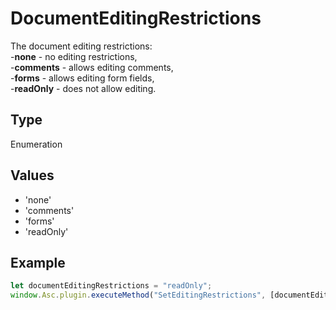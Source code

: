 # DocumentEditingRestrictions

The document editing restrictions:\
-**none** - no editing restrictions,\
-**comments** - allows editing comments,\
-**forms** - allows editing form fields,\
-**readOnly** - does not allow editing.

## Type

Enumeration

## Values

- 'none'
- 'comments'
- 'forms'
- 'readOnly'


## Example

```javascript
let documentEditingRestrictions = "readOnly";
window.Asc.plugin.executeMethod("SetEditingRestrictions", [documentEditingRestrictions]);
```
